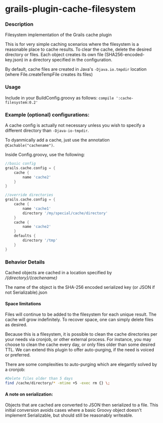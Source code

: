 grails-plugin-cache-filesystem
==============================

### Description

Filesystem implementation of the Grails cache plugin

This is for very simple caching scenarios where the filesystem is a reasonable place to cache results.  To clear the cache, delete the desired directory or files.  Each object creates its own file (SHA256-encoded-key.json) in a directory specified in the configuration.

By default, cache files are created in Java's `-Djava.io.tmpdir` location  (where File.createTempFile creates its files)

### Usage

Include in your BuildConfig.groovy as follows:
`compile ':cache-filesystem:0.2'`

### Example (optional) configurations:

A cache config is actually not necessary unless you wish to specify a different directory than `-Djava-io-tmpdir`. 

To dyanmically add a cache, just use the annotation `@Cachable("cachename")`.  

Inside Config.groovy, use the following:
```groovy
//basic config
grails.cache.config = {
    cache {
        name 'cache2'
    }
}

//override directories
grails.cache.config = {
    cache {
        name 'cache1'
        directory '/my/special/cache/directory'
    }
    cache {
        name 'cache2'
    }
    defaults {
        directory '/tmp'
    }
}
```

### Behavior Details

Cached objects are cached in a location specified by */{directory}/{cachename}*

The name of the object is the SHA-256 encoded serialized key (or JSON if not Serializable).json

#### Space limitations

Files will continue to be added to the filesystem for each unique result.  The cache will grow indefinitely.  To recover space, one can simply delete files as desired.

Because this is a filesystem, it is possible to clean the cache directories per your needs via cronjob, or other external process.  For instance, you may choose to clean the cache every day, or only files older than some desired TTL. We can extend this plugin to offer auto-purging, if the need is voiced or preferred.  

There are some complexities to auto-purging which are elegantly solved by a cronjob:

```bash
#Delete files older than 5 days
find /cache/directory/* -mtime +5 -exec rm {} \;
```

#### A note on serialization:
Objects that are cached are converted to JSON then serialized to a file.  This initial conversion avoids cases where a basic Groovy object doesn't implement Serializable, but should still be reasonably writeable.  



